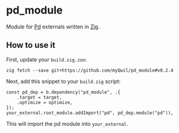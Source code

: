 # pd_module

Module for [Pd](https://puredata.info/) externals written in [Zig](https://ziglang.org/).

## How to use it

First, update your `build.zig.zon`:

```
zig fetch --save git+https://github.com/myQwil/pd_module#v0.2.4
```

Next, add this snippet to your `build.zig` script:

```zig
const pd_dep = b.dependency("pd_module", .{
    .target = target,
    .optimize = optimize,
});
your_external.root_module.addImport("pd", pd_dep.module("pd")),
```

This will import the pd module into `your_external`.
